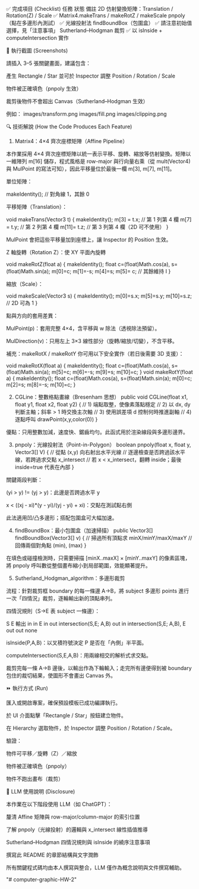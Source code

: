 ✅ 完成項目 (Checklist)
任務	狀態	備註
2D 仿射變換矩陣：Translation / Rotation(Z) / Scale	✅	Matrix4.makeTrans / makeRotZ / makeScale
pnpoly（點在多邊形內測試）	✅	光線投射法
findBoundBox（包圍盒）	✅	請注意初始值選擇，見「注意事項」
Sutherland–Hodgman 裁剪	✅	以 isInside + computeIntersection 實作

📸 執行截圖 (Screenshots)

請插入 3–5 張關鍵畫面，建議包含：

產生 Rectangle / Star 並可於 Inspector 調整 Position / Rotation / Scale

物件被正確填色（pnpoly 生效）

裁剪後物件不會超出 Canvas（Sutherland–Hodgman 生效）


例如：
images/transform.png
images/fill.png
images/clipping.png

🔍 技術解說 (How the Code Produces Each Feature)
1) Matrix4：4×4 齊次座標矩陣（Affine Pipeline）

本作業採用 4×4 齊次座標矩陣以統一表示平移、旋轉、縮放等仿射變換。矩陣以一維陣列 m[16] 儲存，程式風格是 row-major 與行向量右乘（從 mult(Vector4) 與 MulPoint 的寫法可知），因此平移量位於最後一欄 m[3], m[7], m[11]。

單位矩陣：

makeIdentity(); // 對角線 1，其餘 0


平移矩陣（Translation）：

void makeTrans(Vector3 t) {
  makeIdentity();
  m[3] = t.x; // 第 1 列第 4 欄
  m[7] = t.y; // 第 2 列第 4 欄
  m[11]= t.z; // 第 3 列第 4 欄（2D 可不使用）
}


MulPoint 會把這些平移量加到座標上，讓 Inspector 的 Position 生效。

Z 軸旋轉（Rotation Z）：使 XY 平面內旋轉

void makeRotZ(float a) {
  makeIdentity();
  float c=(float)Math.cos(a), s=(float)Math.sin(a);
  m[0]=c;  m[1]=-s;
  m[4]=s;  m[5]= c;
  // 其餘維持 I
}


縮放（Scale）：

void makeScale(Vector3 s) {
  makeIdentity();
  m[0]=s.x;
  m[5]=s.y;
  m[10]=s.z; // 2D 可為 1
}


點與方向的套用差異：

MulPoint(p)：套用完整 4×4，含平移與 w 除法（透視除法預留）。

MulDirection(v)：只用左上 3×3 線性部分（旋轉/縮放/切變），不含平移。

補充：makeRotX / makeRotY 你可用以下安全實作（若日後需要 3D 支援）：

void makeRotX(float a) {
  makeIdentity();
  float c=(float)Math.cos(a), s=(float)Math.sin(a);
  m[5]=c;  m[6]=-s;
  m[9]=s;  m[10]=c;
}
void makeRotY(float a) {
  makeIdentity();
  float c=(float)Math.cos(a), s=(float)Math.sin(a);
  m[0]=c;  m[2]=s;
  m[8]=-s; m[10]=c;
}

2) CGLine：整數格點畫線（Bresenham 思想）
public void CGLine(float x1, float y1, float x2, float y2) {
  // 1) 端點取整，使像素落點穩定
  // 2) 以 dx, dy 判斷主軸；斜率 > 1 時交換主次軸
  // 3) 使用誤差項 d 控制何時推進副軸
  // 4) 逐點呼叫 drawPoint(x,y,color(0))
}


優點：只用整數加減，速度快、鋸齒均勻。此函式用於渲染線段與多邊形邊界。

3) pnpoly：光線投射法（Point-in-Polygon）
boolean pnpoly(float x, float y, Vector3[] V) {
  // 從點 (x,y) 向右射出水平光線
  // 逐邊檢查是否跨過該水平線，若跨過求交點 x_intersect
  // 若 x < x_intersect，翻轉 inside；最後 inside=true 代表在內部
}


關鍵兩段判斷：

(yi > y) != (yj > y)：此邊是否跨過水平 y

x < ((xj - xi)*(y - yi)/(yj - yi) + xi)：交點在測試點右側

此法適用凹/凸多邊形；搭配包圍盒可大幅加速。

4) findBoundBox：最小包圍盒（加速掃描）
public Vector3[] findBoundBox(Vector3[] v) {
  // 掃過所有頂點求 minX/minY/maxX/maxY
  // 回傳兩個對角點 (min), (max)
}


在填色或碰撞檢測時，只需要掃描 [minX..maxX] × [minY..maxY] 的像素區塊，將 pnpoly 呼叫數從整個畫布縮小到局部範圍，效能顯著提升。

5) Sutherland_Hodgman_algorithm：多邊形裁剪

流程：針對裁剪框 boundary 的每一條邊 A→B，將 subject 多邊形 points 進行一次「四情況」裁剪，逐輪輸出新的頂點串列。

四情況規則（S→E 表 subject 一條邊）：

S	E	輸出
in	in	E
in	out	intersection(S,E; A,B)
out	in	intersection(S,E; A,B), E
out	out	none



isInside(P,A,B)：以叉積符號決定 P 是否在「內側」半平面。

computeIntersection(S,E,A,B)：用兩線相交的解析式求交點。

裁剪完每一條 A→B 邊後，以輸出作為下輪輸入；走完所有邊便得到被 boundary 包住的裁切結果，使圖形不會畫出 Canvas 外。


⏩ 執行方式 (Run)

匯入或開啟專案，確保預設模板已成功編譯執行。

於 UI 介面點擊「Rectangle / Star」按鈕建立物件。

在 Hierarchy 選取物件，於 Inspector 調整 Position / Rotation / Scale。

驗證：

物件可平移／旋轉（Z）／縮放

物件被正確填色（pnpoly）

物件不跑出畫布（裁剪）

🤖 LLM 使用說明 (Disclosure)

本作業在以下階段使用 LLM（如 ChatGPT）：

釐清 Affine 矩陣與 row-major/column-major 的索引位置

了解 pnpoly（光線投射）的邏輯與 x_intersect 線性插值推導

Sutherland–Hodgman 四情況規則與 isInside 的繞序注意事項

撰寫此 README 的章節結構與文字潤飾

所有關鍵程式碼均由本人撰寫與整合，LLM 僅作為概念說明與文件撰寫輔助。

"# computer-graphic-HW-2" 
